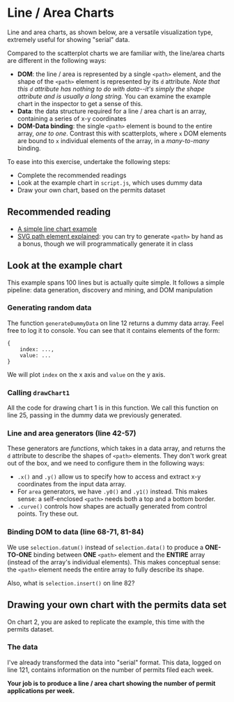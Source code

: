 # Line / Area Charts

Line and area charts, as shown below, are a versatile visualization type, extremely useful for showing "serial" data. 

Compared to the scatterplot charts we are familiar with, the line/area charts are different in the following ways:
- **DOM**: the line / area is represented by a single `<path>` element, and the shape of the `<path>` element is represented by its `d` attribute. *Note that this `d` attribute has nothing to do with data--it's simply the shape attribute and is usually a long string.* You can examine the example chart in the inspector to get a sense of this.
- **Data**: the data structure required for a line / area chart is an array, containing a series of x-y coordinates
- **DOM-Data binding**: the single `<path>` element is bound to the entire array, *one to one*. Contrast this with scatterplots, where `x` DOM elements are bound to `x` individual elements of the array, in a *many-to-many* binding.

To ease into this exercise, undertake the following steps:
- Complete the recommended readings
- Look at the example chart in `script.js`, which uses dummy data
- Draw your own chart, based on the permits dataset

## Recommended reading

- [A simple line chart example](https://beta.observablehq.com/@mbostock/d3-line-chart)
- [SVG path element explained](https://css-tricks.com/svg-path-syntax-illustrated-guide/): you can try to generate `<path>` by hand as a bonus, though we will programmatically generate it in class

## Look at the example chart

This example spans 100 lines but is actually quite simple. It follows a simple pipeline: data generation, discovery and mining, and DOM manipulation

### Generating random data
The function `generateDummyData` on line 12 returns a dummy data array. Feel free to log it to console. You can see that it contains elements of the form:
```
{
	index: ...,
	value: ...
}
```
We will plot `index` on the x axis and `value` on the y axis.

### Calling `drawChart1`
All the code for drawing chart 1 is in this function. We call this function on line 25, passing in the dummy data we previously generated.

### Line and area generators (line 42-57)
These generators are *functions*, which takes in a data array, and returns the `d` attribute to describe the shapes of `<path>` elements. They don't work great out of the box, and we need to configure them in the following ways:
- `.x()` and `.y()` allow us to specify how to access and extract x-y coordinates from the input data array. 
- For `area` generators, we have `.y0()` and `.y1()` instead. This makes sense: a self-enclosed `<path>` needs both a top and a bottom border.
- `.curve()` controls how shapes are actually generated from control points. Try these out.

### Binding DOM to data (line 68-71, 81-84)
We use `selection.datum()` instead of `selection.data()` to produce a **ONE-TO-ONE** binding between **ONE** `<path>` element and the **ENTIRE** array (instead of the array's individual elements). This makes conceptual sense: the `<path>` element needs the entire array to fully describe its shape.

Also, what is `selection.insert()` on line 82?

## Drawing your own chart with the permits data set

On chart 2, you are asked to replicate the example, this time with the permits dataset.

### The data
I've already transformed the data into "serial" format. This data, logged on line 121, contains information on the number of permits filed each week. 

**Your job is to produce a line / area chart showing the number of permit applications per week.**